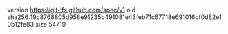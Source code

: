 version https://git-lfs.github.com/spec/v1
oid sha256:19c8768805d958e91235b491081e43feb71c67718e691016cf0d82e10b12fe83
size 54719
